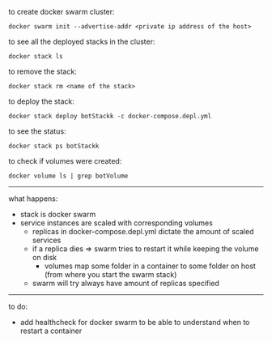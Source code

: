 to create docker swarm cluster:
```
docker swarm init --advertise-addr <private ip address of the host>
```
to see all the deployed stacks in the cluster:
```
docker stack ls
```
to remove the stack:
```
docker stack rm <name of the stack>
```
to deploy the stack:
```
docker stack deploy botStackk -c docker-compose.depl.yml
```
to see the status:
```
docker stack ps botStackk
```
to check if volumes were created:
```
docker volume ls | grep botVolume
```

----
what happens:
* stack is docker swarm
* service instances are scaled with corresponding volumes
  * replicas in docker-compose.depl.yml dictate the amount of scaled services
  * if a replica dies => swarm tries to restart it while keeping the volume on disk
    * volumes map some folder in a container to some folder on host (from where you start the swarm stack)
  * swarm will try always have amount of replicas specified  
----
to do:
* add healthcheck for docker swarm to be able to understand when to restart a container
